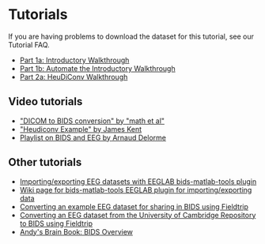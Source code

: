 # Tutorials

<!-- TODO add internal link -->
If you are having problems to download the dataset for this tutorial, see our Tutorial FAQ.

-   [Part 1a: Introductory Walkthrough](http://reproducibility.stanford.edu/bids-tutorial-series-part-1a/)
-   [Part 1b: Automate the Introductory Walkthrough](http://reproducibility.stanford.edu/bids-tutorial-series-part-1b/)
-   [Part 2a: HeuDiConv Walkthrough](http://reproducibility.stanford.edu/bids-tutorial-series-part-2a/)

## Video tutorials

-   ["DICOM to BIDS conversion" by "math et al"](https://www.youtube.com/watch?v=pAv9WuyyF3g)
-   ["Heudiconv Example" by James Kent](https://www.youtube.com/watch?v=O1kZAuR7E00)
-   [Playlist on BIDS and EEG by Arnaud Delorme](https://www.youtube.com/playlist?list=PLXc9qfVbMMN3II4EnVQNjOeVl-UprWlnM)

## Other tutorials

-   [Importing/exporting EEG datasets with EEGLAB bids-matlab-tools plugin](https://eeglab.org/tutorials/11_Scripting/Analyzing_EEG_BIDS_data_in_EEGLAB.html)
-   [Wiki page for bids-matlab-tools EEGLAB plugin for importing/exporting data](https://github.com/sccn/bids-matlab-tools/wiki)
-   [Converting an example EEG dataset for sharing in BIDS using Fieldtrip](http://www.fieldtriptoolbox.org/example/bids_eeg/)
-   [Converting an EEG dataset from the University of Cambridge Repository to BIDS using Fieldtrip](http://www.fieldtriptoolbox.org/workshop/madrid2019/bids_sedation/)
-   [Andy's Brain Book: BIDS Overview](https://andysbrainbook.readthedocs.io/en/latest/OpenScience/OS/BIDS_Overview.html)
